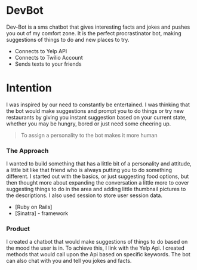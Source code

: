 <h1><a id="DevBot_0"></a>DevBot</h1>
<p>Dev-Bot is a sms chatbot that gives interesting facts and jokes and pushes you out of my comfort zone. It is the perfect procrastinator bot, making suggestions of things to do and new places to try.</p>
<ul>
<li>Connects to Yelp API</li>
<li>Connects to Twilio Account</li>
<li>Sends texts to your friends</li>
</ul>
<h1><a id="Intention_8"></a>Intention</h1>
<p>I was inspired by our need to constantly be entertained. I was thinking that the bot would make suggestions and prompt you to do things or try new restaurants by giving you instant suggestion based on your current state, whether you may be hungry, bored or just need some cheering up.</p>
<blockquote>
<p>To assign a personality to the bot makes it more human</p>
</blockquote>
<h3><a id="The_Approach_14"></a>The Approach</h3>
<p>I wanted to build something that has a little bit of a personality and attitude, a little bit like that friend who is always putting you to do something different. I started out with the basics, or just suggesting food options, but then thought more about expanding the conversation a little more to cover suggesting things to do in the area and adding little thumbnail pictures to the descriptions. I also used session to store user session data.</p>
<ul>
<li>[Ruby on Rails]</li>
<li>[Sinatra] - framework</li>
</ul>
<h3><a id="Product_19"></a>Product</h3>
<p>I created a chatbot that would make suggestions of things to do based on the mood the user is in. To achieve this, I link with the Yelp Api. I created methods that would call upon the Api based on specific keywords. The bot can also chat with you and tell you jokes and facts.</p>
